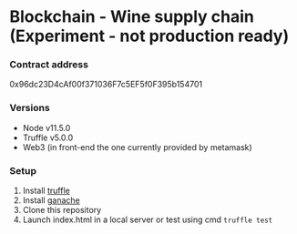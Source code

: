 # Blockchain - Wine supply chain (**Experiment - not production ready**)

### Contract address
0x96dc23D4cAf00f371036F7c5EF5f0F395b154701

### Versions
- Node v11.5.0
- Truffle v5.0.0
- Web3 (in front-end the one currently provided by metamask)

### Setup
1. Install [truffle](https://truffleframework.com/)
2. Install [ganache](https://truffleframework.com/docs/ganache/quickstart)
3. Clone this repository
4. Launch index.html in a local server or test using cmd `truffle test`
